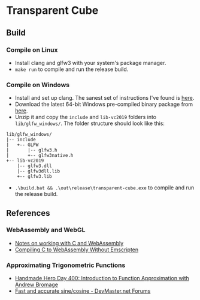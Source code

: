 # Transparent Cube


## Build

### Compile on Linux

- Install clang and glfw3 with your system's package manager.
- `make run` to compile and run the release build.


### Compile on Windows

- Install and set up clang. The sanest set of instructions I've found is
  [here][1].
- Download the latest 64-bit Windows pre-compiled binary package from [here][2].
- Unzip it and copy the `include` and `lib-vc2019` folders into
  `lib/glfw_windows/`. The folder structure should look like this:

```
lib/glfw_windows/
|-- include
|   +-- GLFW
|       |-- glfw3.h
|       +-- glfw3native.h
+-- lib-vc2019
    |-- glfw3.dll
    |-- glfw3dll.lib
    +-- glfw3.lib
```

- `.\build.bat && .\out\release\transparent-cube.exe` to compile and run the
  release build.


## References

### WebAssembly and WebGL

- [Notes on working with C and WebAssembly][3]
- [Compiling C to WebAssembly Without Emscripten][4]


### Approximating Trigonometric Functions

- [Handmade Hero Day 400: Introduction to Function Approximation with Andrew Bromage][5]
- [Fast and accurate sine/cosine - DevMaster.net Forums][6]


[1]: https://gist.github.com/InNoHurryToCode/955d63db0d79699fed63fe18eeebf17e
[2]: https://www.glfw.org/download.html
[3]: https://aransentin.github.io/cwasm/
[4]: https://dassur.ma/things/c-to-webassembly/
[5]: https://guide.handmadehero.org/code/day440/
[6]: https://web.archive.org/web/20080228213915/http://www.devmaster.net/forums/showthread.php?t=5784
